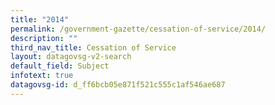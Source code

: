 ```yaml
---
title: "2014"
permalink: /government-gazette/cessation-of-service/2014/
description: ""
third_nav_title: Cessation of Service
layout: datagovsg-v2-search
default_field: Subject
infotext: true
datagovsg-id: d_ff6bcb05e871f521c555c1af546ae687
---
```

